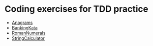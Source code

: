 # Coding exercises for TDD practice

- [Anagrams](src/Anagrams/README.md)
- [BankingKata](src/BankingKata/README.md)
- [RomanNumerals](src/RomanNumerals/README.md)
- [StringCalculator](src/StringCalculator/README.md)